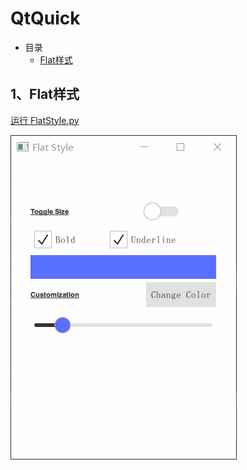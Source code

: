 # QtQuick

- 目录
  - [Flat样式](#1、Flat样式)

## 1、Flat样式
[运行 FlatStyle.py](FlatStyle.py)

![FlatStyle](ScreenShot/FlatStyle.gif)